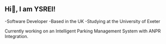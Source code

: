 ## Hi👋, I am YSREI!
-Software Developer
-Based in the UK
-Studying at the University of Exeter

Currently working on an Intelligent Parking Management System with ANPR Integration.

<!--
**YSREI/YSREI** is a ✨ _special_ ✨ repository because its `README.md` (this file) appears on your GitHub profile.

Here are some ideas to get you started:

- 🔭 I’m currently working on ...
- 🌱 I’m currently learning ...
- 👯 I’m looking to collaborate on ...
- 🤔 I’m looking for help with ...
- 💬 Ask me about ...
- 📫 How to reach me: ...
- 😄 Pronouns: ...
- ⚡ Fun fact: ...
-->
